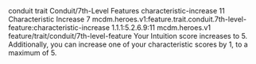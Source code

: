 <ability>
  <metadata>
    <class>conduit</class>
    <feature_type>trait</feature_type>
    <file_dpath>Conduit/7th-Level Features</file_dpath>
    <item_id>characteristic-increase</item_id>
    <item_index>11</item_index>
    <item_name>Characteristic Increase</item_name>
    <level>7</level>
    <scc>mcdm.heroes.v1:feature.trait.conduit.7th-level-feature:characteristic-increase</scc>
    <scdc>1.1.1:5.2.6.9:11</scdc>
    <source>mcdm.heroes.v1</source>
    <type>feature/trait/conduit/7th-level-feature</type>
  </metadata>
  <effects>
    <effect type="mundane">Your Intuition score increases to 5. Additionally, you can increase one of your characteristic scores by 1, to a maximum of 5.</effect>
  </effects>
</ability>
